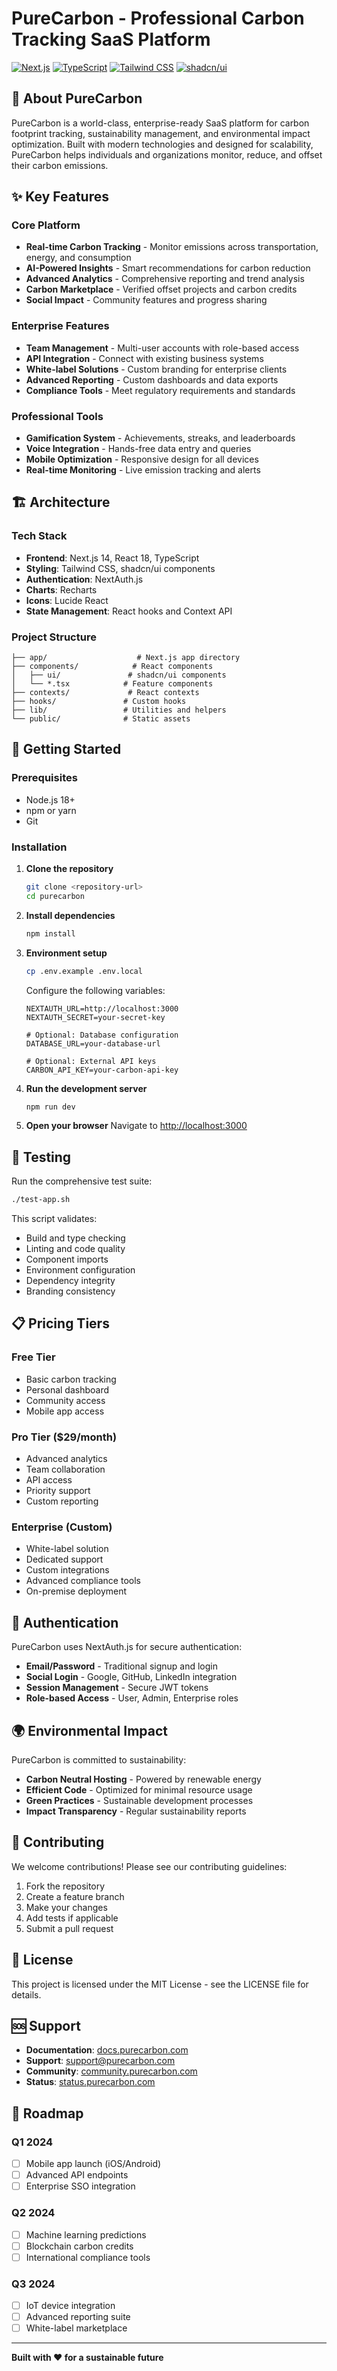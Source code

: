 # PureCarbon - Professional Carbon Tracking SaaS Platform

[![Next.js](https://img.shields.io/badge/Next.js-14-black)](https://nextjs.org/)
[![TypeScript](https://img.shields.io/badge/TypeScript-5-blue)](https://www.typescriptlang.org/)
[![Tailwind CSS](https://img.shields.io/badge/Tailwind-3-cyan)](https://tailwindcss.com/)
[![shadcn/ui](https://img.shields.io/badge/shadcn%2Fui-latest-green)](https://ui.shadcn.com/)

## 🌱 About PureCarbon

PureCarbon is a world-class, enterprise-ready SaaS platform for carbon footprint tracking, sustainability management, and environmental impact optimization. Built with modern technologies and designed for scalability, PureCarbon helps individuals and organizations monitor, reduce, and offset their carbon emissions.

## ✨ Key Features

### Core Platform
- **Real-time Carbon Tracking** - Monitor emissions across transportation, energy, and consumption
- **AI-Powered Insights** - Smart recommendations for carbon reduction
- **Advanced Analytics** - Comprehensive reporting and trend analysis
- **Carbon Marketplace** - Verified offset projects and carbon credits
- **Social Impact** - Community features and progress sharing

### Enterprise Features
- **Team Management** - Multi-user accounts with role-based access
- **API Integration** - Connect with existing business systems
- **White-label Solutions** - Custom branding for enterprise clients
- **Advanced Reporting** - Custom dashboards and data exports
- **Compliance Tools** - Meet regulatory requirements and standards

### Professional Tools
- **Gamification System** - Achievements, streaks, and leaderboards
- **Voice Integration** - Hands-free data entry and queries
- **Mobile Optimization** - Responsive design for all devices
- **Real-time Monitoring** - Live emission tracking and alerts

## 🏗 Architecture

### Tech Stack
- **Frontend**: Next.js 14, React 18, TypeScript
- **Styling**: Tailwind CSS, shadcn/ui components
- **Authentication**: NextAuth.js
- **Charts**: Recharts
- **Icons**: Lucide React
- **State Management**: React hooks and Context API

### Project Structure
```
├── app/                    # Next.js app directory
├── components/            # React components
│   ├── ui/               # shadcn/ui components
│   └── *.tsx            # Feature components
├── contexts/             # React contexts
├── hooks/               # Custom hooks
├── lib/                 # Utilities and helpers
└── public/              # Static assets
```

## 🚀 Getting Started

### Prerequisites
- Node.js 18+ 
- npm or yarn
- Git

### Installation

1. **Clone the repository**
   ```bash
   git clone <repository-url>
   cd purecarbon
   ```

2. **Install dependencies**
   ```bash
   npm install
   ```

3. **Environment setup**
   ```bash
   cp .env.example .env.local
   ```
   
   Configure the following variables:
   ```env
   NEXTAUTH_URL=http://localhost:3000
   NEXTAUTH_SECRET=your-secret-key
   
   # Optional: Database configuration
   DATABASE_URL=your-database-url
   
   # Optional: External API keys
   CARBON_API_KEY=your-carbon-api-key
   ```

4. **Run the development server**
   ```bash
   npm run dev
   ```

5. **Open your browser**
   Navigate to [http://localhost:3000](http://localhost:3000)

## 🧪 Testing

Run the comprehensive test suite:
```bash
./test-app.sh
```

This script validates:
- Build and type checking
- Linting and code quality
- Component imports
- Environment configuration
- Dependency integrity
- Branding consistency

## 📋 Pricing Tiers

### Free Tier
- Basic carbon tracking
- Personal dashboard
- Community access
- Mobile app access

### Pro Tier ($29/month)
- Advanced analytics
- Team collaboration
- API access
- Priority support
- Custom reporting

### Enterprise (Custom)
- White-label solution
- Dedicated support
- Custom integrations
- Advanced compliance tools
- On-premise deployment

## 🔐 Authentication

PureCarbon uses NextAuth.js for secure authentication:

- **Email/Password** - Traditional signup and login
- **Social Login** - Google, GitHub, LinkedIn integration
- **Session Management** - Secure JWT tokens
- **Role-based Access** - User, Admin, Enterprise roles

## 🌍 Environmental Impact

PureCarbon is committed to sustainability:
- **Carbon Neutral Hosting** - Powered by renewable energy
- **Efficient Code** - Optimized for minimal resource usage
- **Green Practices** - Sustainable development processes
- **Impact Transparency** - Regular sustainability reports

## 🤝 Contributing

We welcome contributions! Please see our contributing guidelines:

1. Fork the repository
2. Create a feature branch
3. Make your changes
4. Add tests if applicable
5. Submit a pull request

## 📄 License

This project is licensed under the MIT License - see the LICENSE file for details.

## 🆘 Support

- **Documentation**: [docs.purecarbon.com](https://docs.purecarbon.com)
- **Support**: support@purecarbon.com
- **Community**: [community.purecarbon.com](https://community.purecarbon.com)
- **Status**: [status.purecarbon.com](https://status.purecarbon.com)

## 🎯 Roadmap

### Q1 2024
- [ ] Mobile app launch (iOS/Android)
- [ ] Advanced API endpoints
- [ ] Enterprise SSO integration

### Q2 2024
- [ ] Machine learning predictions
- [ ] Blockchain carbon credits
- [ ] International compliance tools

### Q3 2024
- [ ] IoT device integration
- [ ] Advanced reporting suite
- [ ] White-label marketplace

---

**Built with ❤️ for a sustainable future**
